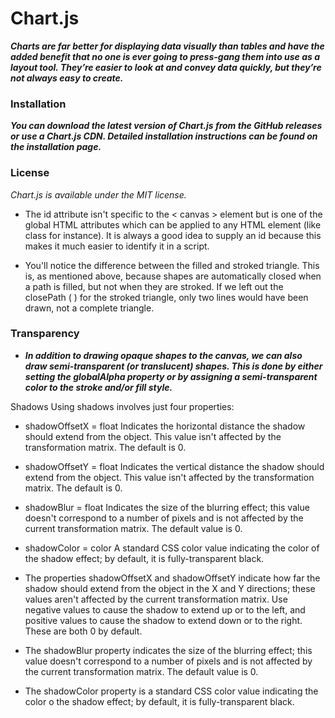

# Chart.js

***Charts are far better for displaying data visually than tables and have the added benefit that no one is ever going to press-gang them into use as a layout tool. They’re easier to look at and convey data quickly, but they’re not always easy to create.***


### Installation

***You can download the latest version of Chart.js from the GitHub releases or use a Chart.js CDN. Detailed installation instructions can be found on the installation page.***


### License

*Chart.js is available under the MIT license.*


* The id attribute isn't specific to the < canvas > element but is one of the global HTML attributes which can be applied to any HTML element (like class for instance). It is always a good idea to supply an id because this makes it much easier to identify it in a script.


* You'll notice the difference between the filled and stroked triangle. This is, as mentioned above, because shapes are automatically closed when a path is filled, but not when they are stroked. If we left out the closePath ( ) for the stroked triangle, only two lines would have been drawn, not a complete triangle.




### Transparency



* ***In addition to drawing opaque shapes to the canvas, we can also draw semi-transparent (or translucent) shapes. This is done by either setting the globalAlpha property or by assigning a semi-transparent color to the stroke and/or fill style.***


Shadows
Using shadows involves just four properties:

- shadowOffsetX = float
Indicates the horizontal distance the shadow should extend from the object. This value isn't affected by the transformation matrix. The default is 0.


- shadowOffsetY = float
Indicates the vertical distance the shadow should extend from the object. This value isn't affected by the transformation matrix. The default is 0.


- shadowBlur = float
Indicates the size of the blurring effect; this value doesn't correspond to a number of pixels and is not affected by the current transformation matrix. The default value is 0.


- shadowColor = color
A standard CSS color value indicating the color of the shadow effect; by default, it is fully-transparent black.


* The properties shadowOffsetX and shadowOffsetY indicate how far the shadow should extend from the object in the X and Y directions; these values aren't affected by the current transformation matrix. Use negative values to cause the shadow to extend up or to the left, and positive values to cause the shadow to extend down or to the right. These are both 0 by default.

* The shadowBlur property indicates the size of the blurring effect; this value doesn't correspond to a number of pixels and is not affected by the current transformation matrix. The default value is 0.

* The shadowColor property is a standard CSS color value indicating the color o the shadow effect; by default, it is fully-transparent black.



